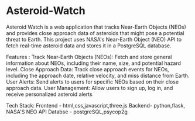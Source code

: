 # Asteroid-Watch

Asteroid Watch is a web application that tracks Near-Earth Objects (NEOs) and provides close approach data of asteroids that might pose a potential threat to Earth. This project uses NASA's Near-Earth Object (NEO) API to fetch real-time asteroid data and stores it in a PostgreSQL database.

Features : 
Track Near-Earth Objects (NEOs): Fetch and store general information about NEOs, including their name, size, and potential hazard level.
Close Approach Data: Track close approach events for NEOs, including the approach date, relative velocity, and miss distance from Earth.
User Alerts: Send alerts to users for specific NEOs based on their close approach data.
User Management: Allow users to sign up, log in, and receive personalized asteroid alerts

Tech Stack:
Frontend - html,css,javascript,three.js 
Backend- python,flask, NASA'S NEO API
Databse - postgreSQL,psycop2g
